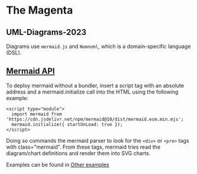 # The Magenta
## UML-Diagrams-2023
Diagrams use `mermaid.js` and `Nomnoml`, which is a domain-specific language (DSL).

 ## [Mermaid API](https://mermaid.js.org/config/setup/README.html)
To deploy mermaid without a bundler, insert a script tag with an absolute address and a mermaid.initialize call into the HTML using the following example:
```
<script type="module">
  import mermaid from 'https://cdn.jsdelivr.net/npm/mermaid@10/dist/mermaid.esm.min.mjs';
  mermaid.initialize({ startOnLoad: true });
</script>
```
Doing so commands the mermaid parser to look for the `<div>` or `<pre>` tags with class="mermaid". From these tags, mermaid tries read the diagram/chart definitions and render them into SVG charts.

Examples can be found in [Other examples](https://mermaid.js.org/syntax/examples.html)
